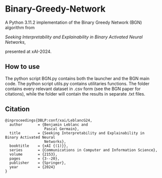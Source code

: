 # Binary-Greedy-Network
A Python 3.11.2 implementation of the Binary Greedy Network (BGN) algorithm from 

*Seeking Interpretability and Explainability in Binary Activated Neural Networks*,

presented at xAI-2024.

## How to use
The python script BGN.py contains both the launcher and the BGN main code. The python script utils.py contains utilitaries functions. The <datasets> folder contains every relevant dataset in .csv form (see the BGN paper for citations), while the <results> folder will contain the results in separate .txt files.

## Citation
```
@inproceedings{DBLP:conf/xai/LeblancG24,
  author       = {Benjamin Leblanc and
                  Pascal Germain},
  title        = {Seeking Interpretability and Explainability in Binary Activated Neural
                  Networks},
  booktitle    = {xAI {(1)}},
  series       = {Communications in Computer and Information Science},
  volume       = {2153},
  pages        = {3--20},
  publisher    = {Springer},
  year         = {2024}
}
```

